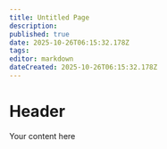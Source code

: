 ```yaml
---
title: Untitled Page
description: 
published: true
date: 2025-10-26T06:15:32.178Z
tags: 
editor: markdown
dateCreated: 2025-10-26T06:15:32.178Z
---
```


# Header
Your content here